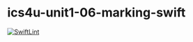 # ics4u-unit1-06-marking-swift

[![SwiftLint](https://github.com/basit21740/ics4u-unit1-06-marking-swift/workflows/SwiftLint/badge.svg)](https://github.com/basit21740/ics4u-unit1-06-marking-swift/actions)
